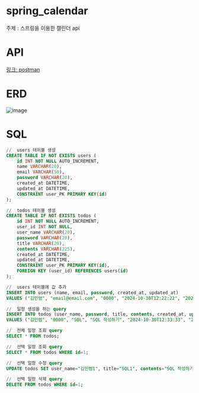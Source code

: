 # spring_calendar

주제 : 스프링을 이용한 캘린더 api

# API
[링크: postman](https://documenter.getpostman.com/view/18429295/2sAY4uD4Gf)
# ERD
![image](https://github.com/user-attachments/assets/b7b044cf-019c-4e63-9a28-37ddb222f53e)
# SQL
```sql
//  users 테이블 생성
CREATE TABLE IF NOT EXISTS users (
	id INT NOT NULL AUTO_INCREMENT,
	name VARCHAR(20),
	email VARCHAR(50),
	password VARCHAR(20),
	created_at DATETIME,
	updated_at DATETIME,
	CONSTRAINT user_PK PRIMARY KEY(id)
);

//  todos 테이블 생성
CREATE TABLE IF NOT EXISTS todos (
	id INT NOT NULL AUTO_INCREMENT,
	user_id INT NOT NULL,
	user_name VARCHAR(20),
	password VARCHAR(20),
	title VARCHAR(20),
	contents VARCHAR(225),
	created_at DATETIME,
	updated_at DATETIME,
	CONSTRAINT user_PK PRIMARY KEY(id),
	FOREIGN KEY (user_id) REFERENCES users(id)
);

//  users 테이블에 값 추가
INSERT INTO users (name, email, password, created_at, updated_at)
VALUES ("김민범", "email@email.com", "0000", "2024-10-30T12:22:22", "2024-10-30T12:22:22");

//  일정 생성을 하는 query
INSERT INTO todos (user_name, password, title, contents, created_at, updated_at, user_id)
VALUES ("김민범", "0000", "SQL", "SQL 작성하기", "2024-10-30T12:33:33", "2024-10-30T12:33:33", 1);

//  전체 일정 조회 query
SELECT * FROM todos;

//  선택 일정 조회 query
SELECT * FROM todos WHERE id=1;

//  선택 일정 수정 query
UPDATE todos SET user_name="김민범1", title="SQL1", contents="SQL 작성하기1", updated_at="2024-10-31T11:11:11" WHERE id=1; 

//  선택 일정 삭제 query
DELETE FROM todos WHERE id=1;
```
